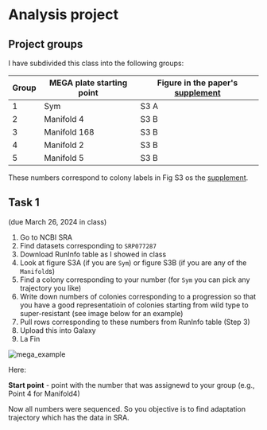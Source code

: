 # Analysis project

## Project groups

I have subdivided this class into the following groups:

| Group | MEGA plate starting point | Figure in the paper's [supplement](https://www.ncbi.nlm.nih.gov/pmc/articles/PMC5534434/bin/NIHMS874162-supplement-Supplemental_Methods_And_Figures.pdf) |
|---------|---------------------------|-----|
| 1 | Sym | S3 A |
| 2 | Manifold 4 | S3 B |
| 3 | Manifold 168 | S3 B |
| 4 | Manifold 2 | S3 B |
| 5 | Manifold 5 | S3 B |

These numbers correspond to colony labels in Fig S3 os the [supplement](https://www.ncbi.nlm.nih.gov/pmc/articles/PMC5534434/bin/NIHMS874162-supplement-Supplemental_Methods_And_Figures.pdf).

## Task 1 
(due March 26, 2024 in class)

1. Go to NCBI SRA
2. Find datasets corresponding to `SRP077287`
3. Download RunInfo table as I showed in class
4. Look at figure S3A (if you are `Sym`) or figure S3B (if you are any of the `Manifold`s)
5. Find a colony corresponding to your number (for `Sym` you can pick any trajectory you like)
6. Write down numbers of colonies corresponding to a progression so that you have a good representatioin of colonies starting from wild type to super-resistant (see image below for an example)
7. Pull rows corresponding to these numbers from RunInfo table (Step 3)
8. Upload this into Galaxy
9. La Fin

![mega_example](https://github.com/nekrut/BMMB554/assets/4291636/af3e7bcd-c588-4965-bce6-5f685342f24e)

Here:

**Start point** - point with the number that was assignewd to your group (e.g., Point 4 for Manifold4)

Now all numbers were sequenced. So you objective is to find adaptation trajectory which has the data in SRA.
